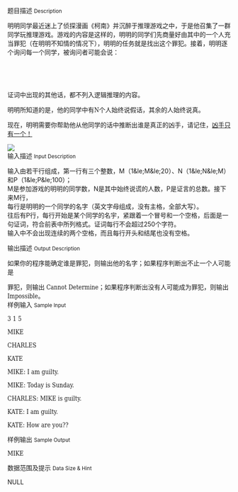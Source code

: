 <div class="panel panel-default">
<div class="area-title">
<span>
题目描述
<small>Description</small>
</span></div>
<div class="panel-body">

<p style="">明明同学最近迷上了侦探漫画《柯南》并沉醉于推理游戏之中，于是他召集了一群同学玩推理游戏。游戏的内容是这样的，明明的同学们先商量好由其中的一个人充当罪犯（在明明不知情的情况下），明明的任务就是找出这个罪犯。接着，明明逐个询问每一个同学，被询问者可能会说：</p><p style=""> </p><p style=""> </p><p style="">证词中出现的其他话，都不列入逻辑推理的内容。</p><p style="">明明所知道的是，他的同学中有<span style="font-family: DejaVu Serif Condensed,serif;"><span style=""><span>N</span></span></span>个人始终说假话，其余的人始终说真。</p><p style="">现在，明明需要你帮助他从他同学的话中推断出谁是真正的凶手，请记住，<span style="text-decoration: underline;">凶手只有一个！</span></p>

<img src="/source/codevs/codevs-1089/img/aHR0cDovL3d3dy5qb3lvaS5jbi9wcm9ibGVtL2NvZGV2cy0xMDg5L2h0dHA6Ly9jb2RldnMuY24vbWVkaWEvaW1hZ2UvcHJvYmxlbS8xMDg5LmpwZw==.jpg" style="max-width:700px">

</div>
</div>

<div class="panel panel-default">
<div class="area-title">
<span>
输入描述
<small>Input Description</small>
</span></div>
<div class="panel-body">
<p style="">输入由若干行组成，第一行有三个整数，M（1&amp;le;M&amp;le;20）、N（1&amp;le;N&amp;le;M）和P（1&amp;le;P&amp;le;100）；<br>M是参加游戏的明明的同学数，N是其中始终说谎的人数，P是证言的总数。接下来M行，<br>每行是明明的一个同学的名字（英文字母组成，没有主格，全部大写）。<br>往后有P行，每行开始是某个同学的名宇，紧跟着一个冒号和一个空格，后面是一句证词，符合前表中所列格式。证词每行不会超过250个字符。<br>输入中不会出现连续的两个空格，而且每行开头和结尾也没有空格。</p>

</div>
</div>
<div  class="panel panel-default">
<div class="area-title">
<span>
输出描述
<small>Output Description</small>
</span></div>
<div class="panel-body">

<p style="margin-bottom: 0cm;">如果你的程序能确定谁是罪犯，则输出他的名字；如果程序判断出不止一个人可能是</p><p style="margin-bottom: 0cm;">罪犯，则输出 <span style="font-family: DejaVu Serif Condensed,serif;">Cannot Determine</span>；如果程序判断出没有人可能成为罪犯，则输出 <span style="font-family: DejaVu Serif Condensed,serif;">Impossible</span>。</p>

</div>
</div>


<div class="panel panel-default">
<div class="area-title">
<span>
样例输入
<small>Sample Input</small>
</span></div>
<div class="panel-body">
<p style=""><span style="font-family: DejaVu Serif Condensed,serif;">3 1 5</span></p><p style=""><span style="font-family: DejaVu Serif Condensed,serif;">MIKE</span></p><p style=""><span style="font-family: DejaVu Serif Condensed,serif;">CHARLES</span></p><p style=""><span style="font-family: DejaVu Serif Condensed,serif;">KATE</span></p><p style=""><span style="font-family: DejaVu Serif Condensed,serif;">MIKE: I am guilty.</span></p><p style=""><span style="font-family: DejaVu Serif Condensed,serif;">MIKE: Today is Sunday.</span></p><p style=""><span style="font-family: DejaVu Serif Condensed,serif;">CHARLES: MIKE is guilty.</span></p><p style=""><span style="font-family: DejaVu Serif Condensed,serif;">KATE: I am guilty.</span></p><p style=""><span style="font-family: DejaVu Serif Condensed,serif;">KATE: How are you??</span></p>

</div>
</div>

<div class="panel panel-default">
<div class="area-title">
<span>
样例输出
<small>Sample Output</small>
</span></div>
<div class="panel-body">
<p><span style="font-family: DejaVu Serif Condensed,serif;">MIKE</span></p>

</div>
</div>

<div class="panel panel-default">
<div class="area-title">
<span>
数据范围及提示
<small>Data Size & Hint</small>
</span></div>
<div class="panel-body">
<p>NULL</p>
</div>
</div>